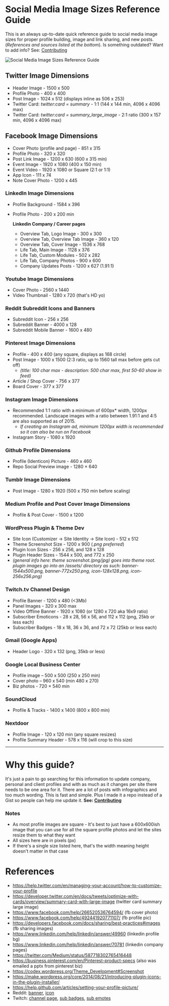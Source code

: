 # Social Media Image Sizes Reference Guide

This is an always up-to-date quick reference guide to social media image sizes for proper profile building, image and link sharing, and new posts. (_References and sources listed at the bottom_). Is something outdated? Want to add info? See: [Contributing]

[Contributing]: https://github.com/chuckreynolds/social-profile-image-sizes/blob/master/CONTRIBUTING.md

![Social Media Image Sizes Reference Guide](https://raw.githubusercontent.com/chuckreynolds/social-profile-image-sizes/master/socialmedia-img-sizes.png)


## Twitter Image Dimensions
* Header Image - 1500 x 500
* Profile Photo - 400 x 400
* Post Image - 1024 x 512 (displays inline as 506 x 253)
* Twitter Card: _twitter:card = summary_ - 1:1 (144 x 144 min, 4096 x 4096 max)
* Twitter Card: _twitter:card = summary_large_image_ - 2:1 ratio (300 x 157 min, 4096 x 4096 max)

## Facebook Image Dimensions
* Cover Photo (profile and page) - 851 x 315
* Profile Photo - 320 x 320
* Post Link Image - 1200 x 630 (600 x 315 min)
* Event Image - 1920 x 1080 (400 x 150 min)
* Event Video - 1920 x 1080 or Square (2:1 or 1:1)
* App Icon - 111 x 74
* Note Cover Photo - 1200 x 445

### LinkedIn Image Dimensions
* Profile Background - 1584 x 396
* Profile Photo - 200 x 200 min

  **Linkedin Company / Career pages**
  * Overview Tab, Logo Image - 300 x 300
  * Overview Tab, Overview Tab Image - 360 x 120
  * Overview Tab, Cover Image - 1536 x 768
  * Life Tab, Main Image - 1128 x 376
  * Life Tab, Custom Modules - 502 x 282
  * Life Tab, Company Photos - 900 x 600
  * Company Updates Posts - 1200 x 627 (1.91:1)

### Youtube Image Dimensions
* Cover Photo - 2560 x 1440
* Video Thumbnail - 1280 x 720 (that's HD yo)

### Reddit Subreddit Icons and Banners
* Subreddit Icon - 256 x 256
* Subreddit Banner - 4000 x 128
* Subreddit Mobile Banner - 1600 x 480

### Pinterest Image Dimensions
* Profile - 400 x 400 (any square, displays as 168 circle)
* Post Image - 1000 x 1500 (2:3 ratio, up to 1560 tall max before gets cut off)
  * _(title: 100 char max - description: 500 char max, first 50-60 show in feed)_
* Article / Shop Cover - 756 x 377
* Board Cover - 377 x 377

### Instagram Image Dimensions
* Recommended 1:1 ratio with a minimum of 600px* width, 1200px recommended. Landscape images with a ratio between 1.91:1 and 4:5 are also supported as of 2015.
  * _If creating an Instagram ad, minimum 1200px width is recommended so it can also be run on Facebook_
* Instagram Story - 1080 x 1920

### Github Profile Dimensions
* Profile (Identicon) Picture - 460 x 460
* Repo Social Preview image - 1280 × 640

### Tumblr Image Dimensions
* Post Image - 1280 x 1920 (500 x 750 min before scaling)

### Medium Profile and Post Cover Image Dimensions
* Profile & Post Cover - 1500 x 1200

### WordPress Plugin & Theme Dev
* Site Icon (Customizer -> Site Identity -> Site Icon) - 512 x 512
* Theme Screenshot Size - 1200 x 900 (_.png preferred_)
* Plugin Icon Sizes - 256 x 256, and 128 x 128
* Plugin Header Sizes - 1544 x 500, and 772 x 250
* *(general info here: theme screenshot.(png/jpg) goes into theme root. plugin images go into an /assets/ directory as such: banner-1544x500.png, banner-772x250.png, icon-128x128.png, icon-256x256.png)*

### Twitch.tv Channel Design
* Profile Banner - 1200 x 480 (<3Mb)
* Panel Images - 320 x 300 max
* Video Offline Banner - 1920 x 1080 (or 1280 x 720 aka 16x9 ratio)
* Subscriber Emoticons - 28 x 28, 56 x 56, and 112 x 112 (png, 25kb or less each)
* Subscriber Badges - 18 x 18, 36 x 36, and 72 x 72 (25kb or less each)

### Gmail (Google Apps)
* Header Logo  - 320 x 132 (png, 35kb or less)

### Google Local Business Center
* Profile image – 500 x 500 (250 x 250 min)
* Cover photo – 960 x 540 (min 480 x 270)
* Biz photos - 720 × 540 min

### SoundCloud
* Profile & Tracks - 1400 x 1400 (800 x 800 min)

### Nextdoor
* Profile Image - 120 x 120 min (any square resizes)
* Profile Summary Header - 578 x 116 (will crop to this size)

---

# Why this guide?
It's just a pain to go searching for this information to update company, personal and client profiles and with as much as it changes per site there needs to be one area for it. There are a lot of posts with infographics and too much wording. This is fast and simple. Plus I made it a repo instead of a Gist so people can help me update it. **See: [Contributing]**

### Notes
* As most profile images are square - It's best to just have a 600x600ish image that you can use for all the square profile photos and let the sites resize them to what they want
* All sizes here are in pixels (px)
* If there's a single size listed here, that's the width meaning height doesn't matter in that case


# References
* https://help.twitter.com/en/managing-your-account/how-to-customize-your-profile
* https://developer.twitter.com/en/docs/tweets/optimize-with-cards/overview/summary-card-with-large-image (twitter card summary large image)
* https://www.facebook.com/help/266520536764594/ (fb cover photo)
* https://www.facebook.com/help/492441920771107/ (fb profile pic)
* https://developers.facebook.com/docs/sharing/best-practices#images (fb sharing images)
* https://www.linkedin.com/help/linkedin/answer/49960 (linkedin profile bg)
* https://www.linkedin.com/help/linkedin/answer/70781 (linkedin company pages)
* https://twitter.com/Medium/status/587718302765416448
* https://business.pinterest.com/en/Pinterest-product-specs (also was emailed a pptx from pinterest biz)
* https://codex.wordpress.org/Theme_Development#Screenshot
* https://make.wordpress.org/core/2014/08/21/introducing-plugin-icons-in-the-plugin-installer/
* https://help.github.com/articles/setting-your-profile-picture/
* Reddit: [banner](https://mods.reddithelp.com/hc/en-us/articles/360010112892-Banner), [icon](https://mods.reddithelp.com/hc/en-us/articles/360008805651-Name-icon)
* Twitch: [channel page](https://help.twitch.tv/s/article/channel-page-setup), [sub badges](https://help.twitch.tv/s/article/subscriber-badge-guide), [sub emotes](https://help.twitch.tv/s/article/subscriber-emoticon-guide)
